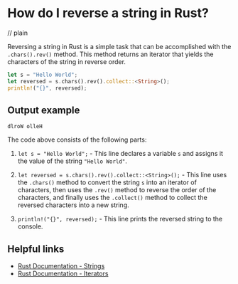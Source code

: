 # How do I reverse a string in Rust?
// plain

Reversing a string in Rust is a simple task that can be accomplished with the `.chars().rev()` method. This method returns an iterator that yields the characters of the string in reverse order.

```rust
let s = "Hello World";
let reversed = s.chars().rev().collect::<String>();
println!("{}", reversed);
```

## Output example

```
dlroW olleH
```

The code above consists of the following parts:

1. `let s = "Hello World";` - This line declares a variable `s` and assigns it the value of the string `"Hello World"`.

2. `let reversed = s.chars().rev().collect::<String>();` - This line uses the `.chars()` method to convert the string `s` into an iterator of characters, then uses the `.rev()` method to reverse the order of the characters, and finally uses the `.collect()` method to collect the reversed characters into a new string.

3. `println!("{}", reversed);` - This line prints the reversed string to the console.

## Helpful links

- [Rust Documentation - Strings](https://doc.rust-lang.org/std/string/struct.String.html)
- [Rust Documentation - Iterators](https://doc.rust-lang.org/std/iter/trait.Iterator.html)
